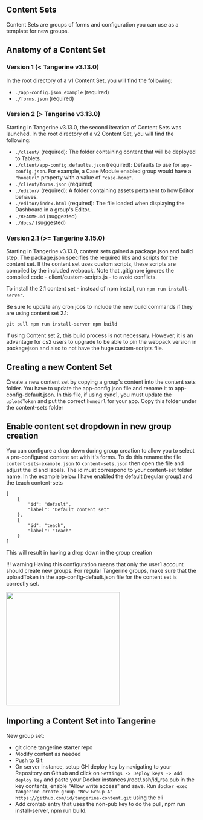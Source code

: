 ## Content Sets 
Content Sets are groups of forms and configuration you can use as a template for new groups.

## Anatomy of a Content Set

### Version 1 (< Tangerine v3.13.0)
In the root directory of a v1 Content Set, you will find the following:
- `./app-config.json_example` (required)
- `./forms.json` (required)

### Version 2 (> Tangerine v3.13.0)
Starting in Tangerine v3.13.0, the second iteration of Content Sets was launched. In the root directory of a v2 Content Set, you will find the following:

- `./client/` (required): The folder containing content that will be deployed to Tablets.
- `./client/app-config.defaults.json` (required): Defaults to use for `app-config.json`. For example, a Case Module enabled group would have a `"homeUrl"` property with a value of `"case-home"`.
- `./client/forms.json` (required)
- `./editor/` (required): A folder containing assets pertanent to how Editor behaves.
- `./editor/index.html` (required): The file loaded when displaying the Dashboard in a group's Editor.
- `./README.md` (suggested)
- `./docs/` (suggested)

### Version 2.1 (>= Tangerine 3.15.0)
Starting in Tangerine v3.13.0, content sets gained a package.json and build step. The package.json specifies the required libs and scripts for the content set. If the content set uses custom scripts, these scripts are compiled by the included webpack. Note that .gitignore ignores the compiled code - client/custom-scripts.js - to avoid conflicts.

To install the 2.1 content set - instead of npm install, run `npm run install-server`.

Be sure to update any cron jobs to include the new build commands if they are using content set 2.1:

``
git pull
npm run install-server
npm build
``

If using Content set 2, this build process is not necessary. However, it is an advantage for cs2 users to upgrade to be able to pin the webpack version in packagejson and also to not have the huge custom-scripts file.

## Creating a new Content Set

Create a new content set by copying a group's content into the content sets folder. You have to update the app-config.json file and rename it to app-config-default.json. In this file, if using sync1, you must update the `uploadToken` and put the correct `homeUrl` for your app. Copy this folder under the content-sets folder

## Enable content set dropdown in new group creation

You can configure a drop down during group creation to allow you to select a pre-configured content set with it's forms. To do this rename the file `content-sets-example.json` to `content-sets.json` then open the file and adjust the id and labels. The id must correspond to your content-set folder name. In the example below I have enabled the default (regular group) and the teach content-sets

```
[
    {
        "id": "default",
        "label": "Default content set"
    },
    {
        "id": "teach",
        "label": "Teach"
    }
]
```

This will result in having a drop down in the group creation

!!! warning
    Having this configuration means that only the user1 account should create new groups. For regular Tangerine groups, make sure that the uploadToken in the app-config-default.json file for the content set is correctly set. 


<img src="../../assets/groupDropdown.png" width="300">

## Importing a Content Set into Tangerine

New group set:
- git clone tangerine starter repo
- Modify content as needed
- Push to Git
- On server instance, setup GH deploy key by navigating to your Repository on Github and click on `Settings -> Deploy keys -> Add deploy key` and paste your Docker instances /root/.ssh/id_rsa.pub in the key contents, enable "Allow write access" and save.
Run `docker exec tangerine create-group "New Group A" https://github.com/id/tangerine-content.git` using the cli
- Add crontab entry that uses the non-pub key to do the pull, npm run install-server, npm run build.


